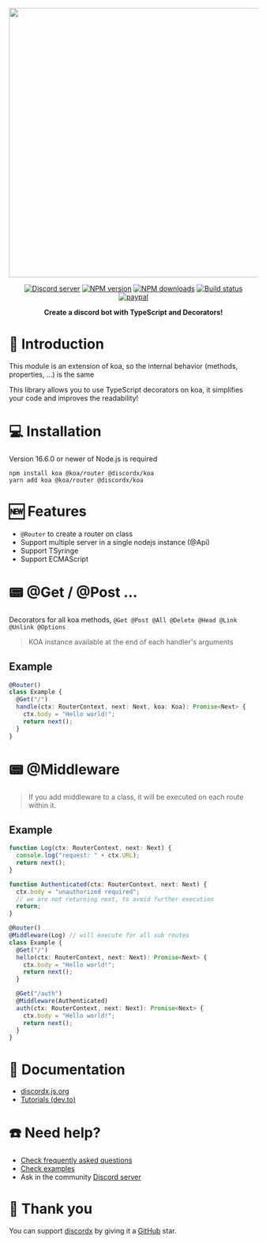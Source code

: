 <div>
  <p align="center">
    <a href="https://discordx.js.org" target="_blank" rel="nofollow">
      <img src="https://discordx.js.org/discordx.svg" width="546" />
    </a>
  </p>
  <p align="center">
    <a href="https://discordx.js.org/discord"
      ><img
        src="https://img.shields.io/discord/874802018361950248?color=5865F2&logo=discord&logoColor=white"
        alt="Discord server"
    /></a>
    <a href="https://www.npmjs.com/package/@discordx/koa"
      ><img
        src="https://img.shields.io/npm/v/@discordx/koa.svg?maxAge=3600"
        alt="NPM version"
    /></a>
    <a href="https://www.npmjs.com/package/@discordx/koa"
      ><img
        src="https://img.shields.io/npm/dt/@discordx/koa.svg?maxAge=3600"
        alt="NPM downloads"
    /></a>
    <a href="https://github.com/discordx-ts/discordx/actions"
      ><img
        src="https://github.com/discordx-ts/discordx/workflows/Build/badge.svg"
        alt="Build status"
    /></a>
    <a href="https://www.paypal.me/vijayxmeena"
      ><img
        src="https://img.shields.io/badge/donate-paypal-F96854.svg"
        alt="paypal"
    /></a>
  </p>
  <p align="center">
    <b> Create a discord bot with TypeScript and Decorators! </b>
  </p>
</div>

# 📖 Introduction

This module is an extension of koa, so the internal behavior (methods, properties, ...) is the same

This library allows you to use TypeScript decorators on koa, it simplifies your code and improves the readability!

# 💻 Installation

Version 16.6.0 or newer of Node.js is required

```
npm install koa @koa/router @discordx/koa
yarn add koa @koa/router @discordx/koa
```

# 🆕 Features

- `@Router` to create a router on class
- Support multiple server in a single nodejs instance (@Api)
- Support TSyringe
- Support ECMAScript

# 📟 @Get / @Post ...

Decorators for all koa methods, `@Get @Post @All @Delete @Head @Link @Unlink @Options`

> KOA instance available at the end of each handler's arguments

## Example

```ts
@Router()
class Example {
  @Get("/")
  handle(ctx: RouterContext, next: Next, koa: Koa): Promise<Next> {
    ctx.body = "Hello world!";
    return next();
  }
}
```

# 📟 @Middleware

> If you add middleware to a class, it will be executed on each route within it.

## Example

```ts
function Log(ctx: RouterContext, next: Next) {
  console.log("request: " + ctx.URL);
  return next();
}

function Authenticated(ctx: RouterContext, next: Next) {
  ctx.body = "unauthorized required";
  // we are not returning next, to avoid further execution
  return;
}

@Router()
@Middleware(Log) // will execute for all sub routes
class Example {
  @Get("/")
  hello(ctx: RouterContext, next: Next): Promise<Next> {
    ctx.body = "Hello world!";
    return next();
  }

  @Get("/auth")
  @Middleware(Authenticated)
  auth(ctx: RouterContext, next: Next): Promise<Next> {
    ctx.body = "Hello world!";
    return next();
  }
}
```

# 📜 Documentation

- [discordx.js.org](https://discordx.js.org)
- [Tutorials (dev.to)](https://dev.to/oceanroleplay/series/14317)

# ☎️ Need help?

- [Check frequently asked questions](https://discordx.js.org/docs/faq)
- [Check examples](https://github.com/discordx-ts/discordx/tree/main/packages/discordx/examples)
- Ask in the community [Discord server](https://discordx.js.org/discord)

# 💖 Thank you

You can support [discordx](https://www.npmjs.com/package/discordx) by giving it a [GitHub](https://github.com/discordx-ts/discordx) star.
